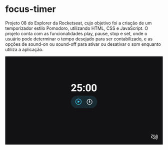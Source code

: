 # focus-timer
Projeto 08 do Explorer da Rocketseat, cujo objetivo foi a criação de um temporizador estilo Pomodoro, utilizando HTML, CSS e JavaScript. O projeto conta com as funcionalidades play, pause, stop e set, onde o usuário pode determinar o tempo desejado para ser contabilizado, e as opções de sound-on ou sound-off para ativar ou desativar o som enquanto utiliza a aplicação.

![Projeto "Focus Timer"](https://github.com/madalena-rocha/focus-timer/blob/main/assets/focus-timer.png)
